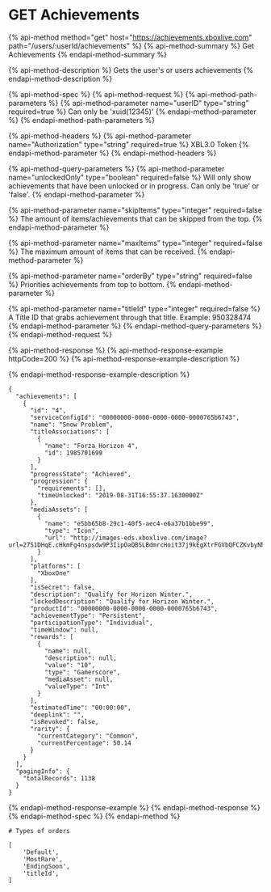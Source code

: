 # GET Achievements

{% api-method method="get" host="https://achievements.xboxlive.com" path="/users/:userId/achievements" %}
{% api-method-summary %}
Get Achievements
{% endapi-method-summary %}

{% api-method-description %}
Gets the user's or users achievements
{% endapi-method-description %}

{% api-method-spec %}
{% api-method-request %}
{% api-method-path-parameters %}
{% api-method-parameter name="userID" type="string" required=true %}
Can only be 'xuid\(12345\)'
{% endapi-method-parameter %}
{% endapi-method-path-parameters %}

{% api-method-headers %}
{% api-method-parameter name="Authorization" type="string" required=true %}
XBL3.0 Token
{% endapi-method-parameter %}
{% endapi-method-headers %}

{% api-method-query-parameters %}
{% api-method-parameter name="unlockedOnly" type="boolean" required=false %}
Will only show achievements that have been unlocked or in progress. Can only be 'true' or 'false'.
{% endapi-method-parameter %}

{% api-method-parameter name="skipItems" type="integer" required=false %}
The amount of items/achievements that can be skipped from the top.
{% endapi-method-parameter %}

{% api-method-parameter name="maxItems" type="integer" required=false %}
The maximum amount of items that can be received.
{% endapi-method-parameter %}

{% api-method-parameter name="orderBy" type="string" required=false %}
Priorities achievements from top to bottom.
{% endapi-method-parameter %}

{% api-method-parameter name="titleId" type="integer" required=false %}
A Title ID that grabs achievement through that title. Example: 950328474
{% endapi-method-parameter %}
{% endapi-method-query-parameters %}
{% endapi-method-request %}

{% api-method-response %}
{% api-method-response-example httpCode=200 %}
{% api-method-response-example-description %}

{% endapi-method-response-example-description %}

```text
{
  "achievements": [
    {
      "id": "4",
      "serviceConfigId": "00000000-0000-0000-0000-0000765b6743",
      "name": "Snow Problem",
      "titleAssociations": [
        {
          "name": "Forza Horizon 4",
          "id": 1985701699
        }
      ],
      "progressState": "Achieved",
      "progression": {
        "requirements": [],
        "timeUnlocked": "2019-08-31T16:55:37.1630000Z"
      },
      "mediaAssets": [
        {
          "name": "e5bb65b8-29c1-40f5-aec4-e6a37b1bbe99",
          "type": "Icon",
          "url": "http://images-eds.xboxlive.com/image?url=27S1DHqE.cHkmFg4nspsdw9P3IipOaQBSLBdmrcHoit37j9kEgXtrFGVbQFCZKvbyNhkSlF191P9IDSjNAoNh0PAYiUGo_deFnlXFhmXCaJk1H0Kkw4cuZrbARM6QOsh"
        }
      ],
      "platforms": [
        "XboxOne"
      ],
      "isSecret": false,
      "description": "Qualify for Horizon Winter.",
      "lockedDescription": "Qualify for Horizon Winter.",
      "productId": "00000000-0000-0000-0000-0000765b6743",
      "achievementType": "Persistent",
      "participationType": "Individual",
      "timeWindow": null,
      "rewards": [
        {
          "name": null,
          "description": null,
          "value": "10",
          "type": "Gamerscore",
          "mediaAsset": null,
          "valueType": "Int"
        }
      ],
      "estimatedTime": "00:00:00",
      "deeplink": "",
      "isRevoked": false,
      "rarity": {
        "currentCategory": "Common",
        "currentPercentage": 50.14
      }
    }
  ],
  "pagingInfo": {
    "totalRecords": 1138
  }
}
```
{% endapi-method-response-example %}
{% endapi-method-response %}
{% endapi-method-spec %}
{% endapi-method %}

```text
# Types of orders

[
    'Default',
    'MostRare',
    'EndingSoon',
    'titleId',
]
```

